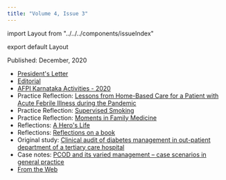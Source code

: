 ```yaml
---
title: "Volume 4, Issue 3"
---
```


import Layout from "../../../components/issueIndex"

export default Layout

Published: December, 2020

* [President's Letter](./president-letter/)
* [Editorial](./editorial/)
* [AFPI Karnataka Activities - 2020](./afpi-karnataka-activities-2020/)
* Practice Reflection: [Lessons from Home-Based Care for a Patient with Acute Febrile Illness during the Pandemic](./lessons-from-home-based-care/)
* Practice Reflection: [Supervised Smoking](./supervised-smoking/)
* Practice Reflection: [Moments in Family Medicine](./moments-in-family-medicine/)
* Reflections: [A Hero's Life](./a-heros-life/)
* Reflections: [Reflections on a book](./reflections-on-a-book/)
* Original study: [Clinical audit of diabetes management in out-patient department of a tertiary care hospital](./clinical-audit-of-diabetes-management/)
* Case notes: [PCOD and its varied management – case scenarios in general practice](./varied-managements-of-pcod/)
* [From the Web](./from-the-web/)